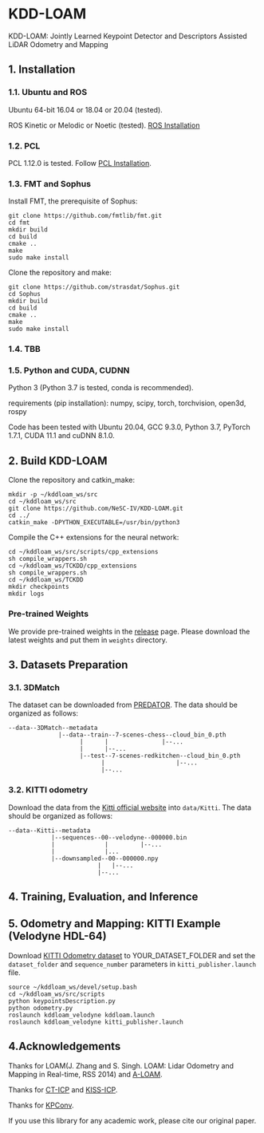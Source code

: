 # KDD-LOAM
KDD-LOAM: Jointly Learned Keypoint Detector and Descriptors Assisted LiDAR Odometry and Mapping

## 1. Installation
### 1.1. **Ubuntu** and **ROS**
Ubuntu 64-bit 16.04 or 18.04 or 20.04 (tested).

ROS Kinetic or Melodic or Noetic (tested). [ROS Installation](http://wiki.ros.org/ROS/Installation)

### 1.2. **PCL**
PCL 1.12.0 is tested.
Follow [PCL Installation](http://www.pointclouds.org/downloads/linux.html).

### 1.3. **FMT** and **Sophus**

Install FMT, the prerequisite of Sophus:
```
git clone https://github.com/fmtlib/fmt.git
cd fmt
mkdir build
cd build
cmake ..
make
sudo make install
```

Clone the repository and make:

```
git clone https://github.com/strasdat/Sophus.git
cd Sophus
mkdir build
cd build
cmake ..
make
sudo make install
```

### 1.4. **TBB**

### 1.5. **Python** and **CUDA**, **CUDNN**
Python 3 (Python 3.7 is tested, conda is recommended).

requirements (pip installation): numpy, scipy, torch, torchvision, open3d, rospy

Code has been tested with Ubuntu 20.04, GCC 9.3.0, Python 3.7, PyTorch 1.7.1, CUDA 11.1 and cuDNN 8.1.0.

## 2. Build KDD-LOAM
Clone the repository and catkin_make:

```
mkdir -p ~/kddloam_ws/src
cd ~/kddloam_ws/src
git clone https://github.com/NeSC-IV/KDD-LOAM.git
cd ../
catkin_make -DPYTHON_EXECUTABLE=/usr/bin/python3
```

Compile the C++ extensions for the neural network:
```
cd ~/kddloam_ws/src/scripts/cpp_extensions
sh compile_wrappers.sh
cd ~/kddloam_ws/TCKDD/cpp_extensions
sh compile_wrappers.sh
cd ~/kddloam_ws/TCKDD
mkdir checkpoints
mkdir logs
```

### Pre-trained Weights

We provide pre-trained weights in the [release](https://github.com/qinzheng93/GeoTransformer/releases) page. Please download the latest weights and put them in `weights` directory.

## 3. Datasets Preparation

### 3.1. 3DMatch

The dataset can be downloaded from [PREDATOR](https://github.com/prs-eth/OverlapPredator). The data should be organized as follows:

```text
--data--3DMatch--metadata
              |--data--train--7-scenes-chess--cloud_bin_0.pth
                    |      |               |--...
                    |      |--...
                    |--test--7-scenes-redkitchen--cloud_bin_0.pth
                          |                    |--...
                          |--...
```

### 3.2. KITTI odometry

Download the data from the [Kitti official website](http://www.cvlibs.net/datasets/kitti/eval_odometry.php) into `data/Kitti`. The data should be organized as follows:

```text
--data--Kitti--metadata
            |--sequences--00--velodyne--000000.bin
            |              |         |--...
            |              |...
            |--downsampled--00--000000.npy
                         |   |--...
                         |--...
```
## 4. Training, Evaluation, and Inference

## 5. Odometry and Mapping: KITTI Example (Velodyne HDL-64)
Download [KITTI Odometry dataset](http://www.cvlibs.net/datasets/kitti/eval_odometry.php) to YOUR_DATASET_FOLDER and set the `dataset_folder` and `sequence_number` parameters in `kitti_publisher.launch` file.
```
source ~/kddloam_ws/devel/setup.bash
cd ~/kddloam_ws/src/scripts
python keypointsDescription.py
python odometry.py
roslaunch kddloam_velodyne kddloam.launch
roslaunch kddloam_velodyne kitti_publisher.launch
```

## 4.Acknowledgements
Thanks for LOAM(J. Zhang and S. Singh. LOAM: Lidar Odometry and Mapping in Real-time, RSS 2014) and [A-LOAM](https://github.com/HKUST-Aerial-Robotics/A-LOAM).

Thanks for [CT-ICP](https://github.com/jedeschaud/ct_icp) and [KISS-ICP](https://github.com/PRBonn/kiss-icp).

Thanks for [KPConv](https://github.com/HuguesTHOMAS/KPConv-PyTorch).

If you use this library for any academic work, please cite our original paper.
